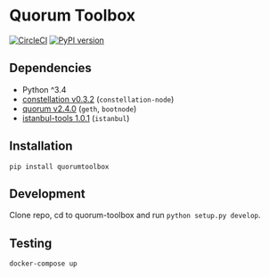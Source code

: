 # Quorum Toolbox

[![CircleCI](https://circleci.com/gh/chainstack/quorum-toolbox/tree/master.svg?style=svg&circle-token=c64e8d715eee5747f4ab9f9e0321dc558f3ec92f)](https://circleci.com/gh/chainstack/quorum-toolbox/tree/master)
[![PyPI version](https://badge.fury.io/py/quorumtoolbox.svg)](https://badge.fury.io/py/quorumtoolbox)

## Dependencies

* Python ^3.4
* [constellation v0.3.2](https://github.com/jpmorganchase/constellation) (`constellation-node`)
* [quorum v2.4.0](https://github.com/jpmorganchase/quorum) (`geth`, `bootnode`)
* [istanbul-tools 1.0.1](https://github.com/jpmorganchase/istanbul-tools) (`istanbul`)

## Installation

    pip install quorumtoolbox

## Development

Clone repo, cd to quorum-toolbox and run `python setup.py develop`.

## Testing

    docker-compose up
